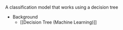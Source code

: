 A classification model that works using a decision tree

- Background
	- [[Decision Tree (Machine Learning)]]